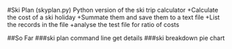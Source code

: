 #Ski Plan (skyplan.py)
Python version of the ski trip calculator
+Calculate the cost of a ski holiday
+Summate them and save them to a text file
+List the records in the file
+analyse the test file for ratio of costs

##So Far
###ski plan command line get details
###ski breakdown pie chart
